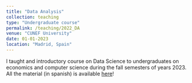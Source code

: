 ```yaml
---
title: "Data Analysis"
collection: teaching
type: "Undergraduate course"
permalink: /teaching/2022_DA
venue: "CUNEF University"
date: 01-01-2023
location: "Madrid, Spain"
---
```


I taught and introductory course on Data Science to undergraduates on economics and computer science during the fall semesters of years 2023.
All the material (in spanish) is available [here](https://roinaveiro.github.io/CU-analisis-datos)!
